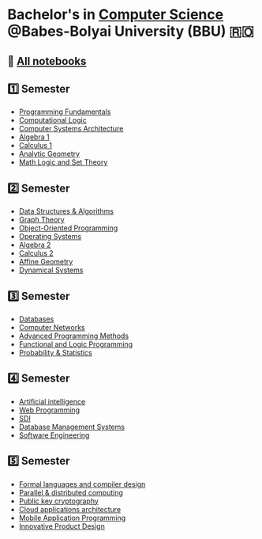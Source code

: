 # Bachelor's in [Computer Science]() @Babes-Bolyai University (BBU) 🇷🇴

## 📓 [All notebooks](https://invented-oviraptor-ff0.notion.site/Academics-31d1380a10204a3fb054fab4480c45b9)


## 1️⃣ Semester
* [Programming Fundamentals](https://github.com/rusuraluca/uni-computer-science/tree/main/First%20Year/Programming%20Fundamentals)
* [Computational Logic](https://github.com/rusuraluca/uni-computer-science/tree/main/First%20Year/Computational%20Logic)
* [Computer Systems Architecture](https://github.com/rusuraluca/uni-computer-science/tree/main/First%20Year/Computer%Systems%20Architecture)
* [Algebra 1](https://github.com/rusuraluca/uni-computer-science/tree/main/First%20Year/Algebra%201)
* [Calculus 1](https://github.com/rusuraluca/uni-computer-science/tree/main/First%20Year/Calculus%201)
* [Analytic Geometry](https://github.com/rusuraluca/uni-computer-science/tree/main/First%20Year/Analytic%20Geometry)
* [Math Logic and Set Theory](https://github.com/rusuraluca/uni-computer-science/tree/main/First%20Year/Math%20Logic%20and%20Set%20Theory)


## 2️⃣ Semester
* [Data Structures & Algorithms](https://github.com/rusuraluca/uni-computer-science/tree/main/First%20Year/DSA)
* [Graph Theory](https://github.com/rusuraluca/uni-computer-science/tree/main/First%20Year/Graph%20Algorithms)
* [Object-Oriented Programming](https://github.com/rusuraluca/uni-computer-science/tree/main/First%20Year/OOP)
* [Operating Systems](https://github.com/rusuraluca/uni-computer-science/tree/main/First%20Year/OS)
* [Algebra 2](https://github.com/rusuraluca/uni-computer-science/tree/main/First%20Year/Algebra%202)
* [Calculus 2](https://github.com/rusuraluca/uni-computer-science/tree/main/First%20Year/%20Calculus%202)
* [Affine Geometry](https://github.com/rusuraluca/uni-computer-science/tree/main/First%20Year/Affine%20Geometry)
* [Dynamical Systems](https://github.com/rusuraluca/uni-computer-science/tree/main/First%20Year/DS)


## 3️⃣ Semester
* [Databases](https://github.com/rusuraluca/uni-computer-science/tree/main/Second%20Year/Databases)
* [Computer Networks](https://github.com/rusuraluca/uni-computer-science/tree/main/Second%20Year/Computer%20Networks)
* [Advanced Programming Methods](https://github.com/rusuraluca/uni-computer-science/tree/main/Second%20Year/Advanced%20Programming%20Methods)
* [Functional and Logic Programming](https://github.com/rusuraluca/uni-computer-science/tree/main/Second%20Year/PLF)
* [Probability & Statistics](https://github.com/rusuraluca/uni-computer-science/tree/main/Second%20Year/Probability%20%26%20Statistics)


## 4️⃣ Semester
* [Artificial intelligence](https://github.com/rusuraluca/uni-computer-science/tree/main/Second%20Year/AI/)
* [Web Programming](https://github.com/rusuraluca/uni-computer-science/tree/main/Second%20Year/WP)
* [SDI](https://github.com/rusuraluca/stockie)
* [Database Management Systems]()
* [Software Engineering]()
  

## 5️⃣ Semester
* [Formal languages and compiler design](https://github.com/rusuraluca/uni-computer-science/tree/main/Third%20Year/LFTC)
* [Parallel & distributed computing](https://github.com/rusuraluca/uni-computer-science/tree/main/Third%20Year/PDP)
* [Public key cryptography]()
* [Cloud applications architecture]()
* [Mobile Application Programming]()
* [Innovative Product Design]()